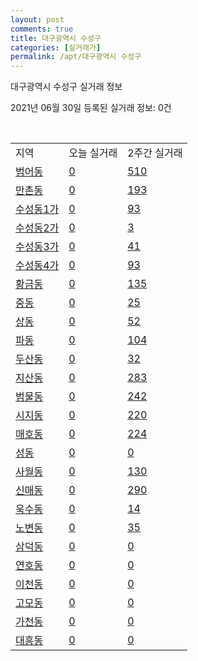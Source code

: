 ```yaml
---
layout: post
comments: true
title: 대구광역시 수성구
categories: [실거래가]
permalink: /apt/대구광역시 수성구
---
```


대구광역시 수성구 실거래 정보

2021년 06월 30일 등록된 실거래 정보: 0건

<script type="text/javascript">
  google.charts.load('current', {'packages':['corechart']});
  google.charts.setOnLoadCallback(drawChart);

  function drawChart() {
    var data = google.visualization.arrayToDataTable([['거래일', '매매', '전월세', '전매'], ['21-02', 225, 421, 0], ['21-03', 264, 418, 0], ['21-04', 203, 379, 0], ['21-05', 253, 302, 0], ['21-06', 58, 195, 1]]);

    var options = {
      title: '최근 유형별 거래량 추이',
      legend: { position: 'bottom' }
    };

    var chart = new google.visualization.LineChart(document.getElementById('columnchart_material'));
    chart.draw(data, (options));
  }
</script>

<div id="columnchart_material" style="width: 95%; margin-left: -35px"></div>
<br>
<table class="sortable">
  <tr>
    <td>지역</td>
    <td>오늘 실거래</td>
    <td>2주간 실거래</td>
  </tr>

  
  <tr class="item">
    <td><a href="대구광역시 수성구 범어동">범어동</a></td>
    <td><a href="대구광역시 수성구 범어동">0</a></td>
    <td><a href="대구광역시 수성구 범어동">510</a></td>
  </tr>
    

  <tr class="item">
    <td><a href="대구광역시 수성구 만촌동">만촌동</a></td>
    <td><a href="대구광역시 수성구 만촌동">0</a></td>
    <td><a href="대구광역시 수성구 만촌동">193</a></td>
  </tr>
    

  <tr class="item">
    <td><a href="대구광역시 수성구 수성동1가">수성동1가</a></td>
    <td><a href="대구광역시 수성구 수성동1가">0</a></td>
    <td><a href="대구광역시 수성구 수성동1가">93</a></td>
  </tr>
    

  <tr class="item">
    <td><a href="대구광역시 수성구 수성동2가">수성동2가</a></td>
    <td><a href="대구광역시 수성구 수성동2가">0</a></td>
    <td><a href="대구광역시 수성구 수성동2가">3</a></td>
  </tr>
    

  <tr class="item">
    <td><a href="대구광역시 수성구 수성동3가">수성동3가</a></td>
    <td><a href="대구광역시 수성구 수성동3가">0</a></td>
    <td><a href="대구광역시 수성구 수성동3가">41</a></td>
  </tr>
    

  <tr class="item">
    <td><a href="대구광역시 수성구 수성동4가">수성동4가</a></td>
    <td><a href="대구광역시 수성구 수성동4가">0</a></td>
    <td><a href="대구광역시 수성구 수성동4가">93</a></td>
  </tr>
    

  <tr class="item">
    <td><a href="대구광역시 수성구 황금동">황금동</a></td>
    <td><a href="대구광역시 수성구 황금동">0</a></td>
    <td><a href="대구광역시 수성구 황금동">135</a></td>
  </tr>
    

  <tr class="item">
    <td><a href="대구광역시 수성구 중동">중동</a></td>
    <td><a href="대구광역시 수성구 중동">0</a></td>
    <td><a href="대구광역시 수성구 중동">25</a></td>
  </tr>
    

  <tr class="item">
    <td><a href="대구광역시 수성구 상동">상동</a></td>
    <td><a href="대구광역시 수성구 상동">0</a></td>
    <td><a href="대구광역시 수성구 상동">52</a></td>
  </tr>
    

  <tr class="item">
    <td><a href="대구광역시 수성구 파동">파동</a></td>
    <td><a href="대구광역시 수성구 파동">0</a></td>
    <td><a href="대구광역시 수성구 파동">104</a></td>
  </tr>
    

  <tr class="item">
    <td><a href="대구광역시 수성구 두산동">두산동</a></td>
    <td><a href="대구광역시 수성구 두산동">0</a></td>
    <td><a href="대구광역시 수성구 두산동">32</a></td>
  </tr>
    

  <tr class="item">
    <td><a href="대구광역시 수성구 지산동">지산동</a></td>
    <td><a href="대구광역시 수성구 지산동">0</a></td>
    <td><a href="대구광역시 수성구 지산동">283</a></td>
  </tr>
    

  <tr class="item">
    <td><a href="대구광역시 수성구 범물동">범물동</a></td>
    <td><a href="대구광역시 수성구 범물동">0</a></td>
    <td><a href="대구광역시 수성구 범물동">242</a></td>
  </tr>
    

  <tr class="item">
    <td><a href="대구광역시 수성구 시지동">시지동</a></td>
    <td><a href="대구광역시 수성구 시지동">0</a></td>
    <td><a href="대구광역시 수성구 시지동">220</a></td>
  </tr>
    

  <tr class="item">
    <td><a href="대구광역시 수성구 매호동">매호동</a></td>
    <td><a href="대구광역시 수성구 매호동">0</a></td>
    <td><a href="대구광역시 수성구 매호동">224</a></td>
  </tr>
    

  <tr class="item">
    <td><a href="대구광역시 수성구 성동">성동</a></td>
    <td><a href="대구광역시 수성구 성동">0</a></td>
    <td><a href="대구광역시 수성구 성동">0</a></td>
  </tr>
    

  <tr class="item">
    <td><a href="대구광역시 수성구 사월동">사월동</a></td>
    <td><a href="대구광역시 수성구 사월동">0</a></td>
    <td><a href="대구광역시 수성구 사월동">130</a></td>
  </tr>
    

  <tr class="item">
    <td><a href="대구광역시 수성구 신매동">신매동</a></td>
    <td><a href="대구광역시 수성구 신매동">0</a></td>
    <td><a href="대구광역시 수성구 신매동">290</a></td>
  </tr>
    

  <tr class="item">
    <td><a href="대구광역시 수성구 욱수동">욱수동</a></td>
    <td><a href="대구광역시 수성구 욱수동">0</a></td>
    <td><a href="대구광역시 수성구 욱수동">14</a></td>
  </tr>
    

  <tr class="item">
    <td><a href="대구광역시 수성구 노변동">노변동</a></td>
    <td><a href="대구광역시 수성구 노변동">0</a></td>
    <td><a href="대구광역시 수성구 노변동">35</a></td>
  </tr>
    

  <tr class="item">
    <td><a href="대구광역시 수성구 삼덕동">삼덕동</a></td>
    <td><a href="대구광역시 수성구 삼덕동">0</a></td>
    <td><a href="대구광역시 수성구 삼덕동">0</a></td>
  </tr>
    

  <tr class="item">
    <td><a href="대구광역시 수성구 연호동">연호동</a></td>
    <td><a href="대구광역시 수성구 연호동">0</a></td>
    <td><a href="대구광역시 수성구 연호동">0</a></td>
  </tr>
    

  <tr class="item">
    <td><a href="대구광역시 수성구 이천동">이천동</a></td>
    <td><a href="대구광역시 수성구 이천동">0</a></td>
    <td><a href="대구광역시 수성구 이천동">0</a></td>
  </tr>
    

  <tr class="item">
    <td><a href="대구광역시 수성구 고모동">고모동</a></td>
    <td><a href="대구광역시 수성구 고모동">0</a></td>
    <td><a href="대구광역시 수성구 고모동">0</a></td>
  </tr>
    

  <tr class="item">
    <td><a href="대구광역시 수성구 가천동">가천동</a></td>
    <td><a href="대구광역시 수성구 가천동">0</a></td>
    <td><a href="대구광역시 수성구 가천동">0</a></td>
  </tr>
    

  <tr class="item">
    <td><a href="대구광역시 수성구 대흥동">대흥동</a></td>
    <td><a href="대구광역시 수성구 대흥동">0</a></td>
    <td><a href="대구광역시 수성구 대흥동">0</a></td>
  </tr>
    


</table>


    